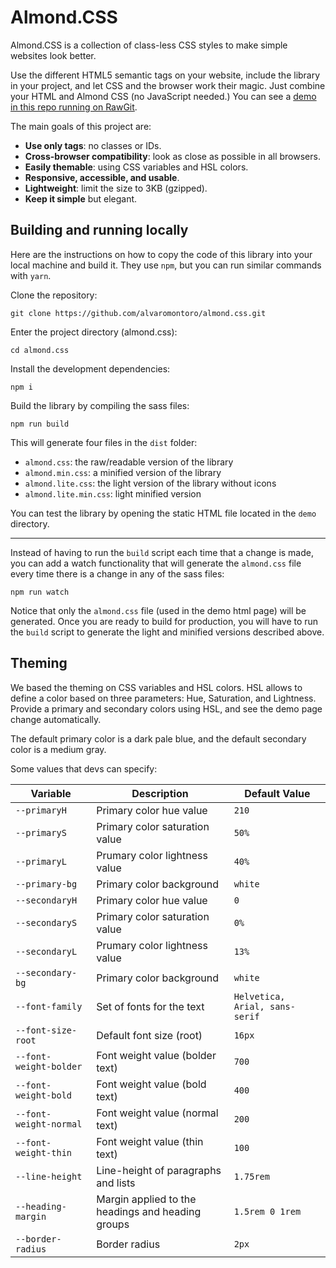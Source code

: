 # Almond.CSS

Almond.CSS is a collection of class-less CSS styles to make simple websites look better.

Use the different HTML5 semantic tags on your website, include the library in your project, and let CSS and the browser work their magic. Just combine your HTML and Almond CSS (no JavaScript needed.) You can see a [demo in this repo running on RawGit](https://ghcdn.rawgit.org/alvaromontoro/almond.css/master/demo/index.html).

The main goals of this project are:

- **Use only tags**: no classes or IDs.
- **Cross-browser compatibility**: look as close as possible in all browsers.
- **Easily themable**: using CSS variables and HSL colors.
- **Responsive, accessible, and usable**.
- **Lightweight**: limit the size to 3KB (gzipped).
- **Keep it simple** but elegant.

## Building and running locally

Here are the instructions on how to copy the code of this library into your local machine and build it. They use `npm`, but you can run similar commands with `yarn`.

Clone the repository:

```
git clone https://github.com/alvaromontoro/almond.css.git
```

Enter the project directory (almond.css):

```
cd almond.css
```

Install the development dependencies:

```
npm i
```

Build the library by compiling the sass files:

```
npm run build
```

This will generate four files in the `dist` folder:

- `almond.css`: the raw/readable version of the library
- `almond.min.css`: a minified version of the library
- `almond.lite.css`: the light version of the library without icons
- `almond.lite.min.css`: light minified version

You can test the library by opening the static HTML file located in the `demo` directory.

----

Instead of having to run the `build` script each time that a change is made, you can add a watch functionality that will generate the `almond.css` file every time there is a change in any of the sass files:

```
npm run watch
```

Notice that only the `almond.css` file (used in the demo html page) will be generated. Once you are ready to build for production, you will have to run the `build` script to generate the light and minified versions described above.


## Theming

We based the theming on CSS variables and HSL colors. HSL allows to define a color based on three parameters: Hue, Saturation, and Lightness. Provide a primary and secondary colors using HSL, and see the demo page change automatically.

The default primary color is a dark pale blue, and the default secondary color is a medium gray.

Some values that devs can specify:

| Variable | Description | Default Value |
|----------|-------------|---------------|
| `--primaryH` | Primary color hue value | `210` |
| `--primaryS` | Primary color saturation value | `50%` |
| `--primaryL` | Prumary color lightness value | `40%` |
| `--primary-bg` | Primary color background | `white` |
| `--secondaryH` | Primary color hue value | `0` |
| `--secondaryS` | Primary color saturation value | `0%` |
| `--secondaryL` | Prumary color lightness value | `13%` |
| `--secondary-bg` | Primary color background | `white` |
| `--font-family` | Set of fonts for the text | `Helvetica, Arial, sans-serif` |
| `--font-size-root` | Default font size (root) | `16px` |
| `--font-weight-bolder` | Font weight value (bolder text) | `700` |
| `--font-weight-bold` | Font weight value (bold text) | `400` |
| `--font-weight-normal` | Font weight value (normal text) | `200` |
| `--font-weight-thin` | Font weight value (thin text) | `100` |
| `--line-height` | Line-height of paragraphs and lists | `1.75rem` |
| `--heading-margin` | Margin applied to the headings and heading groups | `1.5rem 0 1rem` |
| `--border-radius` | Border radius | `2px` |
